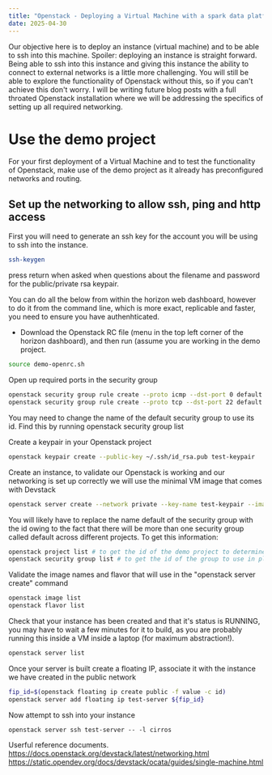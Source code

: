 ```yaml
---
title: "Openstack - Deploying a Virtual Machine with a spark data platform"
date: 2025-04-30
---
```


Our objective here is to deploy an instance (virtual machine) and to be able to ssh into this machine. Spoiler: deploying an instance is straight forward. Being able to ssh into this instance and giving this instance the ability to connect to external networks is a little more challenging. You will still be able to explore the functionality of Openstack without this, so if you can't achieve this don't worry. I will be writing future blog posts with a full throated Openstack installation where we will be addressing the specifics of setting up all required networking.

# Use the demo project
For your first deployment of a Virtual Machine and to test the functionality of Openstack, make use of the demo project as it already has preconfigured networks and routing.

## Set up the networking to allow ssh, ping and http access 

First you will need to generate an ssh key for the account you will be using to ssh into the instance.
``` bash
ssh-keygen
```
press return when asked when questions about the filename and password for the public/private rsa keypair.

You can do all the below from within the horizon web dashboard, however to do it from the command line, which is more exact, replicable and faster, you need to ensure you have authenhticated.
- Download the Openstack RC file (menu in the top left corner of the horizon dashboard), and then run (assume you are working in the demo project.
``` bash
source demo-openrc.sh
```

Open up required ports in the security group

``` bash
openstack security group rule create --proto icmp --dst-port 0 default
openstack security group rule create --proto tcp --dst-port 22 default
```

You may need to change the name of the default security group to use its id. Find this by running openstack security group list

Create a keypair in your Openstack project

``` bash
openstack keypair create --public-key ~/.ssh/id_rsa.pub test-keypair
```

Create an instance, to validate our Openstack is working and our networking is set up correctly we will use the minimal VM image that comes with Devstack

``` bash
openstack server create --network private --key-name test-keypair --image cirros-0.6.3-x86_64-disk --security-group default --flavor cirros256 test-server
```

You will likely have to replace the name default of the security group with the id owing to the fact that there will be more than one security group called default across different projects. To get this information:

``` bash
openstack project list # to get the id of the demo project to determine which default security group we should take the id for
openstack security group list # to get the id of the group to use in place of the name default
```

Validate the image names and flavor that will use in the "openstack server create" command 
``` bash
openstack image list
openstack flavor list
```

Check that your instance has been created and that it's status is RUNNING, you may have to wait a few minutes for it to build, as you are probably running this inside a VM inside a laptop (for maximum abstraction!). 

``` bash
openstack server list
```

Once your server is built create a floating IP, associate it with the instance we have created in the public network

``` bash
fip_id=$(openstack floating ip create public -f value -c id)
openstack server add floating ip test-server ${fip_id}
```

Now attempt to ssh into your instance

``` shell
openstack server ssh test-server -- -l cirros
```

Userful reference documents.
https://docs.openstack.org/devstack/latest/networking.html
https://static.opendev.org/docs/devstack/ocata/guides/single-machine.html


